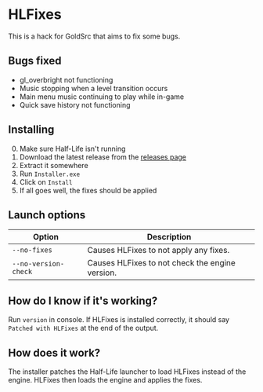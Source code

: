 # HLFixes
This is a hack for GoldSrc that aims to fix some bugs.

## Bugs fixed
- gl_overbright not functioning
- Music stopping when a level transition occurs
- Main menu music continuing to play while in-game
- Quick save history not functioning

## Installing
0. Make sure Half-Life isn't running
1. Download the latest release from the [releases page](https://github.com/IntriguingTiles/HLFixes/releases)
2. Extract it somewhere
3. Run `Installer.exe`
4. Click on `Install`
5. If all goes well, the fixes should be applied

## Launch options
|Option|Description|
|-|-|
|`--no-fixes`|Causes HLFixes to not apply any fixes.|
|`--no-version-check`|Causes HLFixes to not check the engine version.|

## How do I know if it's working?
Run `version` in console. If HLFixes is installed correctly, it should say `Patched with HLFixes` at the end of the output.

## How does it work?
The installer patches the Half-Life launcher to load HLFixes instead of the engine. HLFixes then loads the engine and applies the fixes.